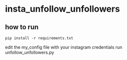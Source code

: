 # insta_unfollow_unfollowers

## how to run 
```pip install -r requirements.txt```

edit the my_config file with your instagram credentials
run unfollow_unfollowers.py 
